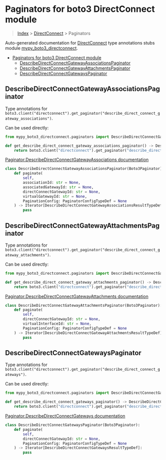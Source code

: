# Paginators for boto3 DirectConnect module

> [Index](../README.md) > [DirectConnect](./README.md) > Paginators

Auto-generated documentation for [DirectConnect](https://boto3.amazonaws.com/v1/documentation/api/latest/reference/services/directconnect.html#DirectConnect)
type annotations stubs module [mypy_boto3_directconnect](https://pypi.org/project/mypy-boto3-directconnect/).

- [Paginators for boto3 DirectConnect module](#paginators-for-boto3-directconnect-module)
  - [DescribeDirectConnectGatewayAssociationsPaginator](#describedirectconnectgatewayassociationspaginator)
  - [DescribeDirectConnectGatewayAttachmentsPaginator](#describedirectconnectgatewayattachmentspaginator)
  - [DescribeDirectConnectGatewaysPaginator](#describedirectconnectgatewayspaginator)

## DescribeDirectConnectGatewayAssociationsPaginator

Type annotations for `boto3.client("directconnect").get_paginator("describe_direct_connect_gateway_associations")`.

Can be used directly:

```python
from mypy_boto3_directconnect.paginators import DescribeDirectConnectGatewayAssociationsPaginator

def get_describe_direct_connect_gateway_associations_paginator() -> DescribeDirectConnectGatewayAssociationsPaginator:
    return boto3.client("directconnect").get_paginator("describe_direct_connect_gateway_associations")
```

[Paginator.DescribeDirectConnectGatewayAssociations documentation](https://boto3.amazonaws.com/v1/documentation/api/latest/reference/services/directconnect.html#DirectConnect.Paginator.DescribeDirectConnectGatewayAssociations)

```python
class DescribeDirectConnectGatewayAssociationsPaginator(Boto3Paginator):
    def paginate(
        self,
        associationId: str = None,
        associatedGatewayId: str = None,
        directConnectGatewayId: str = None,
        virtualGatewayId: str = None,
        PaginationConfig: PaginatorConfigTypeDef = None
    ) -> Iterator[DescribeDirectConnectGatewayAssociationsResultTypeDef]:
        pass
```
## DescribeDirectConnectGatewayAttachmentsPaginator

Type annotations for `boto3.client("directconnect").get_paginator("describe_direct_connect_gateway_attachments")`.

Can be used directly:

```python
from mypy_boto3_directconnect.paginators import DescribeDirectConnectGatewayAttachmentsPaginator

def get_describe_direct_connect_gateway_attachments_paginator() -> DescribeDirectConnectGatewayAttachmentsPaginator:
    return boto3.client("directconnect").get_paginator("describe_direct_connect_gateway_attachments")
```

[Paginator.DescribeDirectConnectGatewayAttachments documentation](https://boto3.amazonaws.com/v1/documentation/api/latest/reference/services/directconnect.html#DirectConnect.Paginator.DescribeDirectConnectGatewayAttachments)

```python
class DescribeDirectConnectGatewayAttachmentsPaginator(Boto3Paginator):
    def paginate(
        self,
        directConnectGatewayId: str = None,
        virtualInterfaceId: str = None,
        PaginationConfig: PaginatorConfigTypeDef = None
    ) -> Iterator[DescribeDirectConnectGatewayAttachmentsResultTypeDef]:
        pass
```
## DescribeDirectConnectGatewaysPaginator

Type annotations for `boto3.client("directconnect").get_paginator("describe_direct_connect_gateways")`.

Can be used directly:

```python
from mypy_boto3_directconnect.paginators import DescribeDirectConnectGatewaysPaginator

def get_describe_direct_connect_gateways_paginator() -> DescribeDirectConnectGatewaysPaginator:
    return boto3.client("directconnect").get_paginator("describe_direct_connect_gateways")
```

[Paginator.DescribeDirectConnectGateways documentation](https://boto3.amazonaws.com/v1/documentation/api/latest/reference/services/directconnect.html#DirectConnect.Paginator.DescribeDirectConnectGateways)

```python
class DescribeDirectConnectGatewaysPaginator(Boto3Paginator):
    def paginate(
        self,
        directConnectGatewayId: str = None,
        PaginationConfig: PaginatorConfigTypeDef = None
    ) -> Iterator[DescribeDirectConnectGatewaysResultTypeDef]:
        pass
```